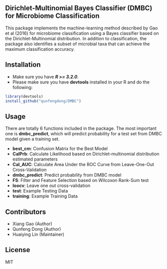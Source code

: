 Dirichlet-Multinomial Bayes Classifier (DMBC) for Microbiome Classification
---------------------------------------------------------------------------
This package implements the machine-learning method described by Gao et al (2016) for microbiome classification using a Bayes classifier based on the Dirichlet-Multinomial distribution.  In addition to classification, the package also identifies a subset of microbial taxa that can achieve the maximum classification accuracy.

## Installation

* Make sure you have **_R >= 3.2.0_**.
* Please make sure you have **devtools** installed in your R and do the following:
```R
library(devtools)
install_github("qunfengdong/DMBC")
```

## Usage

There are totally 6 functions included in the package. The most important one is **dmbc_predict**, which will predict probability for a test set from DMBC model given a training set.

* **best_cm**: Confusion Matrix for the Best Model
* **CalPrb**: Calculate Likelihood based on Dirichlet-multinomial distribution estimated parameters
* **Cal_AUC**: Calculate Area Under the ROC Curve from Leave-One-Out Cross-Validation
* **dmbc_predict**: Predict probability from DMBC model
* **FS**: Filter and Feature Selection based on Wilcoxon Rank-Sum test
* **loocv**: Leave one out cross-validation
* __test__: Example Testing Data
* __training__: Example Training Data

## Contributors

* Xiang Gao (Author)
* Qunfeng Dong (Author)
* Huaiying Lin (Maintainer)

## License

MIT
